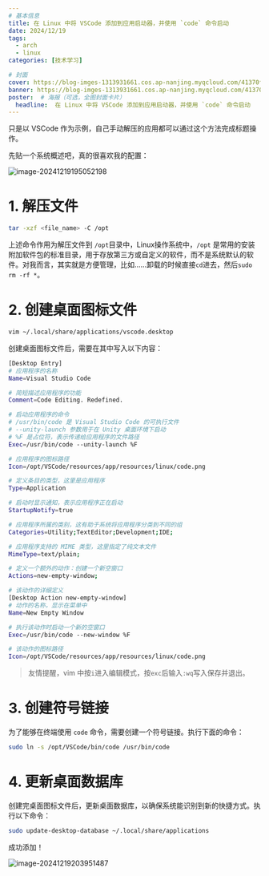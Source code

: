 ```yaml
---
# 基本信息
title: 在 Linux 中将 VSCode 添加到应用启动器，并使用 `code` 命令启动
date: 2024/12/19
tags:
  - arch
  - linux
categories: [技术学习]

# 封面
cover: https://blog-imges-1313931661.cos.ap-nanjing.myqcloud.com/41370f2e263ceb323994939fe9f9ae4e.jpg
banner: https://blog-imges-1313931661.cos.ap-nanjing.myqcloud.com/41370f2e263ceb323994939fe9f9ae4e.jpg
poster:  # 海报（可选，全图封面卡片）
  headline:  在 Linux 中将 VSCode 添加到应用启动器，并使用 `code` 命令启动
---
```




只是以 VSCode 作为示例，自己手动解压的应用都可以通过这个方法完成标题操作。

先贴一个系统概述吧，真的很喜欢我的配置：

![image-20241219195052198](https://blog-imges-1313931661.cos.ap-nanjing.myqcloud.com/undefinedimage-20241219195052198.png)

# 1. 解压文件

```bash
tar -xzf <file_name> -C /opt
```

上述命令作用为解压文件到 `/opt`目录中，Linux操作系统中，`/opt` 是常用的安装附加软件包的标准目录，用于存放第三方或自定义的软件，而不是系统默认的软件。对我而言，其实就是方便管理，比如……卸载的时候直接`cd`进去，然后`sudo rm -rf *`。

# 2. 创建桌面图标文件

```bash
vim ~/.local/share/applications/vscode.desktop
```

创建桌面图标文件后，需要在其中写入以下内容：

```bash
[Desktop Entry]
# 应用程序的名称
Name=Visual Studio Code

# 简短描述应用程序的功能
Comment=Code Editing. Redefined.

# 启动应用程序的命令
# /usr/bin/code 是 Visual Studio Code 的可执行文件
# --unity-launch 参数用于在 Unity 桌面环境下启动
# %F 是占位符，表示传递给应用程序的文件路径
Exec=/usr/bin/code --unity-launch %F

# 应用程序的图标路径
Icon=/opt/VSCode/resources/app/resources/linux/code.png

# 定义条目的类型，这里是应用程序
Type=Application

# 启动时显示通知，表示应用程序正在启动
StartupNotify=true

# 应用程序所属的类别，这有助于系统将应用程序分类到不同的组
Categories=Utility;TextEditor;Development;IDE;

# 应用程序支持的 MIME 类型，这里指定了纯文本文件
MimeType=text/plain;

# 定义一个额外的动作：创建一个新空窗口
Actions=new-empty-window;

# 该动作的详细定义
[Desktop Action new-empty-window]
# 动作的名称，显示在菜单中
Name=New Empty Window

# 执行该动作时启动一个新的空窗口
Exec=/usr/bin/code --new-window %F

# 该动作的图标路径
Icon=/opt/VSCode/resources/app/resources/linux/code.png
```

> 友情提醒，vim 中按`i`进入编辑模式，按`exc`后输入`:wq`写入保存并退出。

# 3. 创建符号链接

为了能够在终端使用 `code` 命令，需要创建一个符号链接。执行下面的命令：

```bash
sudo ln -s /opt/VSCode/bin/code /usr/bin/code
```



# 4. 更新桌面数据库

创建完桌面图标文件后，更新桌面数据库，以确保系统能识别到新的快捷方式。执行以下命令：

```bash
sudo update-desktop-database ~/.local/share/applications
```



成功添加！

![image-20241219203951487](https://blog-imges-1313931661.cos.ap-nanjing.myqcloud.com/undefinedimage-20241219203951487.png)
